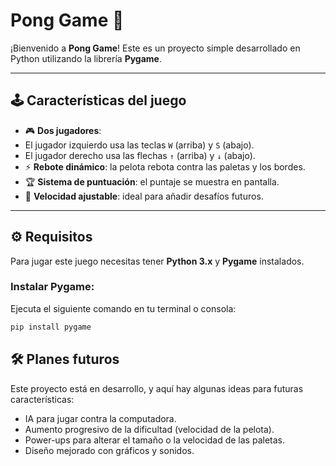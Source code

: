 # Pong Game 🏓

¡Bienvenido a **Pong Game**! Este es un proyecto simple desarrollado en Python utilizando la librería **Pygame**.

---

## 🕹️ Características del juego
- 🎮 **Dos jugadores**:
- El jugador izquierdo usa las teclas `W` (arriba) y `S` (abajo).
- El jugador derecho usa las flechas `↑` (arriba) y `↓` (abajo).
- ⚡ **Rebote dinámico**: la pelota rebota contra las paletas y los bordes.
- 🏆 **Sistema de puntuación**: el puntaje se muestra en pantalla.
- 🚀 **Velocidad ajustable**: ideal para añadir desafíos futuros.

---

## ⚙️ Requisitos

Para jugar este juego necesitas tener **Python 3.x** y **Pygame** instalados.

### Instalar Pygame:
Ejecuta el siguiente comando en tu terminal o consola:
```bash
pip install pygame
```
## 🛠️ Planes futuros
Este proyecto está en desarrollo, y aquí hay algunas ideas para futuras características:

- IA para jugar contra la computadora.
- Aumento progresivo de la dificultad (velocidad de la pelota).
- Power-ups para alterar el tamaño o la velocidad de las paletas.
- Diseño mejorado con gráficos y sonidos.

